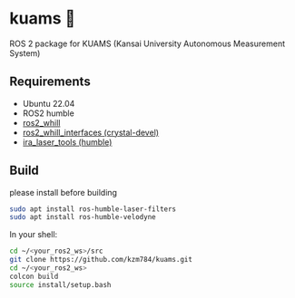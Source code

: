 # kuams 🐧
ROS 2 package for KUAMS (Kansai University Autonomous Measurement System)

## Requirements
- Ubuntu 22.04 
- ROS2 humble
- [ros2_whill](https://github.com/kzm784/ros2_whill.git)
- [ros2_whill_interfaces (crystal-devel)](https://github.com/WHILL/ros2_whill_interfaces)
- [ira_laser_tools (humble)](https://github.com/kzm784/ira_laser_tools.git)


## Build
please install before building
```sh
sudo apt install ros-humble-laser-filters
sudo apt install ros-humble-velodyne 
```
In your shell:
```sh
cd ~/<your_ros2_ws>/src
git clone https://github.com/kzm784/kuams.git
cd ~/<your_ros2_ws>
colcon build 
source install/setup.bash
